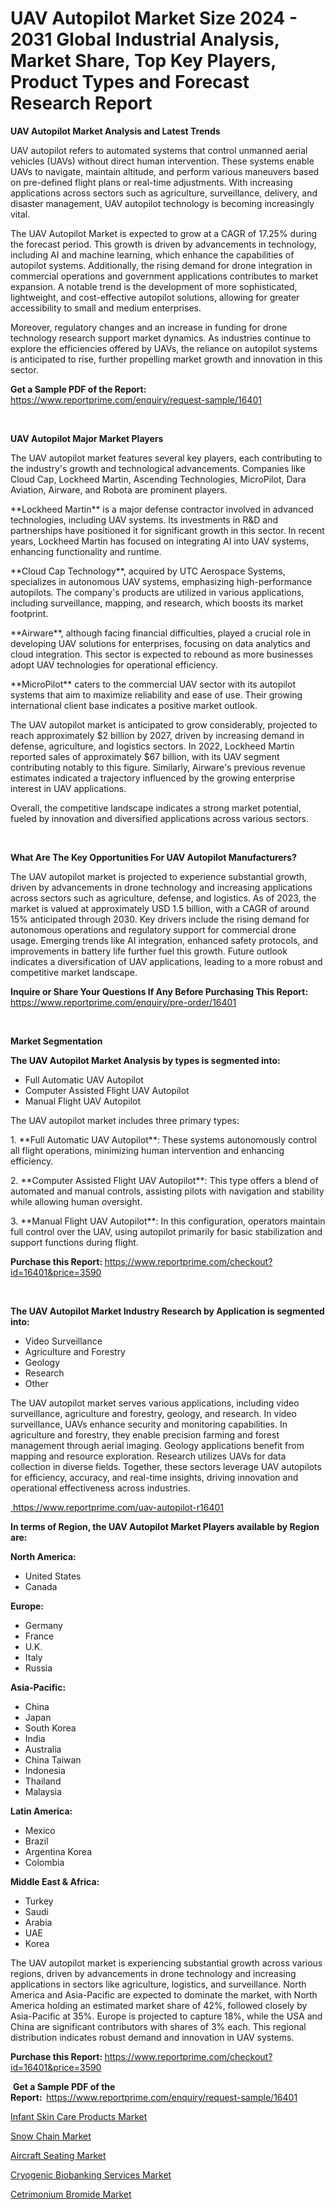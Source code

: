 <p><h1>UAV Autopilot Market Size 2024 - 2031 Global Industrial Analysis, Market Share, Top Key Players, Product Types and Forecast Research Report</h1></p><p><strong>UAV Autopilot Market Analysis and Latest Trends</strong></p>
<p><p>UAV autopilot refers to automated systems that control unmanned aerial vehicles (UAVs) without direct human intervention. These systems enable UAVs to navigate, maintain altitude, and perform various maneuvers based on pre-defined flight plans or real-time adjustments. With increasing applications across sectors such as agriculture, surveillance, delivery, and disaster management, UAV autopilot technology is becoming increasingly vital.</p><p>The UAV Autopilot Market is expected to grow at a CAGR of 17.25% during the forecast period. This growth is driven by advancements in technology, including AI and machine learning, which enhance the capabilities of autopilot systems. Additionally, the rising demand for drone integration in commercial operations and government applications contributes to market expansion. A notable trend is the development of more sophisticated, lightweight, and cost-effective autopilot solutions, allowing for greater accessibility to small and medium enterprises.</p><p>Moreover, regulatory changes and an increase in funding for drone technology research support market dynamics. As industries continue to explore the efficiencies offered by UAVs, the reliance on autopilot systems is anticipated to rise, further propelling market growth and innovation in this sector.</p></p>
<p><strong>Get a Sample PDF of the Report:&nbsp;</strong> <a href="https://www.reportprime.com/enquiry/request-sample/16401?utm_campaign=11&utm_medium=2&utm_source=Github&utm_content=ia&utm_term=23112024&utm_id=uav-autopilot">https://www.reportprime.com/enquiry/request-sample/16401</a></p>
<p>&nbsp;</p>
<p><strong>UAV Autopilot Major Market Players</strong></p>
<p><p>The UAV autopilot market features several key players, each contributing to the industry's growth and technological advancements. Companies like Cloud Cap, Lockheed Martin, Ascending Technologies, MicroPilot, Dara Aviation, Airware, and Robota are prominent players.</p><p>**Lockheed Martin** is a major defense contractor involved in advanced technologies, including UAV systems. Its investments in R&D and partnerships have positioned it for significant growth in this sector. In recent years, Lockheed Martin has focused on integrating AI into UAV systems, enhancing functionality and runtime. </p><p>**Cloud Cap Technology**, acquired by UTC Aerospace Systems, specializes in autonomous UAV systems, emphasizing high-performance autopilots. The company's products are utilized in various applications, including surveillance, mapping, and research, which boosts its market footprint.</p><p>**Airware**, although facing financial difficulties, played a crucial role in developing UAV solutions for enterprises, focusing on data analytics and cloud integration. This sector is expected to rebound as more businesses adopt UAV technologies for operational efficiency.</p><p>**MicroPilot** caters to the commercial UAV sector with its autopilot systems that aim to maximize reliability and ease of use. Their growing international client base indicates a positive market outlook.</p><p>The UAV autopilot market is anticipated to grow considerably, projected to reach approximately $2 billion by 2027, driven by increasing demand in defense, agriculture, and logistics sectors. In 2022, Lockheed Martin reported sales of approximately $67 billion, with its UAV segment contributing notably to this figure. Similarly, Airware's previous revenue estimates indicated a trajectory influenced by the growing enterprise interest in UAV applications. </p><p>Overall, the competitive landscape indicates a strong market potential, fueled by innovation and diversified applications across various sectors.</p></p>
<p>&nbsp;</p>
<p><strong>What Are The Key Opportunities For UAV Autopilot Manufacturers?</strong></p>
<p><p>The UAV autopilot market is projected to experience substantial growth, driven by advancements in drone technology and increasing applications across sectors such as agriculture, defense, and logistics. As of 2023, the market is valued at approximately USD 1.5 billion, with a CAGR of around 15% anticipated through 2030. Key drivers include the rising demand for autonomous operations and regulatory support for commercial drone usage. Emerging trends like AI integration, enhanced safety protocols, and improvements in battery life further fuel this growth. Future outlook indicates a diversification of UAV applications, leading to a more robust and competitive market landscape.</p></p>
<p><strong>Inquire or Share Your Questions If Any Before Purchasing This Report:</strong> <a href="https://www.reportprime.com/enquiry/pre-order/16401?utm_campaign=11&utm_medium=2&utm_source=Github&utm_content=ia&utm_term=23112024&utm_id=uav-autopilot">https://www.reportprime.com/enquiry/pre-order/16401</a></p>
<p>&nbsp;</p>
<p><strong>Market Segmentation</strong></p>
<p><strong>The UAV Autopilot Market Analysis by types is segmented into:</strong></p>
<p><ul><li>Full Automatic UAV Autopilot</li><li>Computer Assisted Flight UAV Autopilot</li><li>Manual Flight UAV Autopilot</li></ul></p>
<p><p>The UAV autopilot market includes three primary types: </p><p>1. **Full Automatic UAV Autopilot**: These systems autonomously control all flight operations, minimizing human intervention and enhancing efficiency.</p><p>2. **Computer Assisted Flight UAV Autopilot**: This type offers a blend of automated and manual controls, assisting pilots with navigation and stability while allowing human oversight.</p><p>3. **Manual Flight UAV Autopilot**: In this configuration, operators maintain full control over the UAV, using autopilot primarily for basic stabilization and support functions during flight.</p></p>
<p><strong>Purchase this Report:&nbsp;</strong><a href="https://www.reportprime.com/checkout?id=16401&price=3590&utm_campaign=11&utm_medium=2&utm_source=Github&utm_content=ia&utm_term=23112024&utm_id=uav-autopilot">https://www.reportprime.com/checkout?id=16401&price=3590</a></p>
<p>&nbsp;</p>
<p><strong>The UAV Autopilot Market Industry Research by Application is segmented into:</strong></p>
<p><ul><li>Video Surveillance</li><li>Agriculture and Forestry</li><li>Geology</li><li>Research</li><li>Other</li></ul></p>
<p><p>The UAV autopilot market serves various applications, including video surveillance, agriculture and forestry, geology, and research. In video surveillance, UAVs enhance security and monitoring capabilities. In agriculture and forestry, they enable precision farming and forest management through aerial imaging. Geology applications benefit from mapping and resource exploration. Research utilizes UAVs for data collection in diverse fields. Together, these sectors leverage UAV autopilots for efficiency, accuracy, and real-time insights, driving innovation and operational effectiveness across industries.</p></p>
<p><a href="https://www.reportprime.com/uav-autopilot-r16401?utm_campaign=11&utm_medium=2&utm_source=Github&utm_content=ia&utm_term=23112024&utm_id=uav-autopilot">&nbsp;https://www.reportprime.com/uav-autopilot-r16401</a></p>
<p><strong>In terms of Region, the UAV Autopilot Market Players available by Region are:</strong></p>
<p>
    <p> <strong> North America: </strong>
        <ul>
            <li>United States</li>
            <li>Canada</li>
        </ul>
        </p> 
    <p> <strong> Europe: </strong>
        <ul>
            <li>Germany</li>
            <li>France</li>
            <li>U.K.</li>
            <li>Italy</li>
            <li>Russia</li>
        </ul>
        </p> 
    <p> <strong> Asia-Pacific: </strong>
        <ul>
            <li>China</li>
            <li>Japan</li>
            <li>South Korea</li>
            <li>India</li>
            <li>Australia</li>
            <li>China Taiwan</li>
            <li>Indonesia</li>
            <li>Thailand</li>
            <li>Malaysia</li>
        </ul>
        </p> 
    <p> <strong> Latin America: </strong>
        <ul>
            <li>Mexico</li>
            <li>Brazil</li>
            <li>Argentina Korea</li>
            <li>Colombia</li>
        </ul>
        </p> 
    <p> <strong> Middle East & Africa: </strong>
        <ul>
            <li>Turkey</li>
            <li>Saudi</li>
            <li>Arabia</li>
            <li>UAE</li>
            <li>Korea</li>
        </ul>
    </p>
    </p>
<p><p>The UAV autopilot market is experiencing substantial growth across various regions, driven by advancements in drone technology and increasing applications in sectors like agriculture, logistics, and surveillance. North America and Asia-Pacific are expected to dominate the market, with North America holding an estimated market share of 42%, followed closely by Asia-Pacific at 35%. Europe is projected to capture 18%, while the USA and China are significant contributors with shares of 3% each. This regional distribution indicates robust demand and innovation in UAV systems.</p></p>
<p><strong>Purchase this Report: </strong><a href="https://www.reportprime.com/checkout?id=16401&price=3590&utm_campaign=11&utm_medium=2&utm_source=Github&utm_content=ia&utm_term=23112024&utm_id=uav-autopilot">https://www.reportprime.com/checkout?id=16401&price=3590</a></p>
<p>&nbsp;<strong>Get a Sample PDF of the Report:&nbsp;&nbsp;</strong><a href="https://www.reportprime.com/enquiry/request-sample/16401?utm_campaign=11&utm_medium=2&utm_source=Github&utm_content=ia&utm_term=23112024&utm_id=uav-autopilot">https://www.reportprime.com/enquiry/request-sample/16401</a></p>
<p><strong></strong></p>
<p><p><a href="https://www.linkedin.com/pulse/in-depth-analysis-infant-skin-care-products-market-projected-4gjhe?utm_campaign=11&utm_medium=2&utm_source=Github&utm_content=ia&utm_term=23112024&utm_id=uav-autopilot">Infant Skin Care Products Market</a></p><p><a href="https://github.com/ChiragRp1/Market-Research-Report-List-6/blob/main/snow-chain-market.md?utm_campaign=11&utm_medium=2&utm_source=Github&utm_content=ia&utm_term=23112024&utm_id=uav-autopilot">Snow Chain Market</a></p><p><a href="https://github.com/KamrulHadi87/Market-Research-Report-List-1/blob/main/aircraft-seating-market.md?utm_campaign=11&utm_medium=2&utm_source=Github&utm_content=ia&utm_term=23112024&utm_id=uav-autopilot">Aircraft Seating Market</a></p><p><a href="https://issuu.com/reportprime-2/docs/cryogenic-biobanking-services-marke_2b4b674bcd8a01?utm_campaign=11&utm_medium=2&utm_source=Github&utm_content=ia&utm_term=23112024&utm_id=uav-autopilot">Cryogenic Biobanking Services Market</a></p><p><a href="https://www.linkedin.com/pulse/key-trends-growth-drivers-cetrimonium-bromide-market-striking-ddeqe?utm_campaign=11&utm_medium=2&utm_source=Github&utm_content=ia&utm_term=23112024&utm_id=uav-autopilot">Cetrimonium Bromide Market</a></p></p>